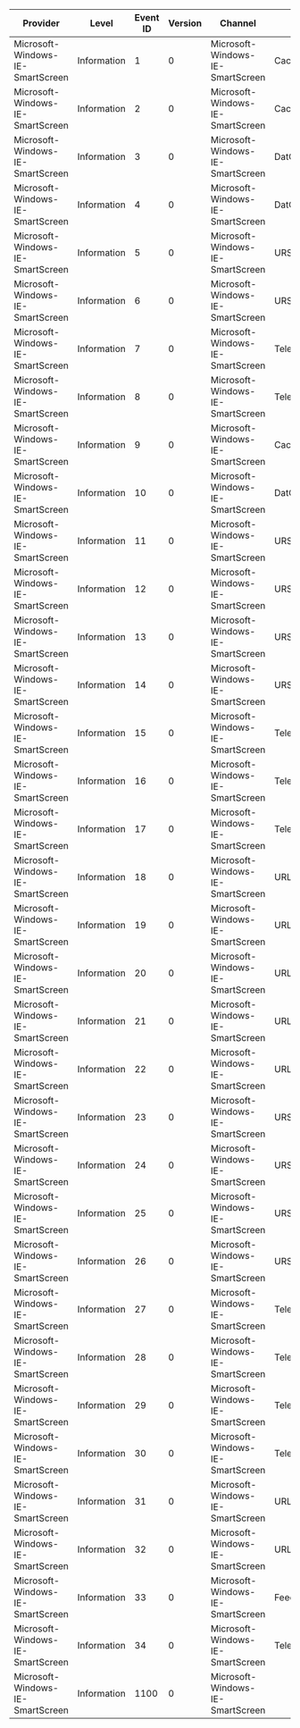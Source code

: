 Provider                          |  Level        |  Event ID  |  Version  |  Channel                           |  Task                |  Opcode  |  Keyword        |  Message
----------------------------------|---------------|------------|-----------|------------------------------------|----------------------|----------|-----------------|---------
Microsoft-Windows-IE-SmartScreen  |  Information  |  1         |  0        |  Microsoft-Windows-IE-SmartScreen  |  CacheCheck          |  Start   |                 |
Microsoft-Windows-IE-SmartScreen  |  Information  |  2         |  0        |  Microsoft-Windows-IE-SmartScreen  |  CacheCheck          |  Stop    |                 |
Microsoft-Windows-IE-SmartScreen  |  Information  |  3         |  0        |  Microsoft-Windows-IE-SmartScreen  |  DatCheck            |  Start   |                 |
Microsoft-Windows-IE-SmartScreen  |  Information  |  4         |  0        |  Microsoft-Windows-IE-SmartScreen  |  DatCheck            |  Stop    |                 |
Microsoft-Windows-IE-SmartScreen  |  Information  |  5         |  0        |  Microsoft-Windows-IE-SmartScreen  |  URSCall             |  Start   |                 |
Microsoft-Windows-IE-SmartScreen  |  Information  |  6         |  0        |  Microsoft-Windows-IE-SmartScreen  |  URSCall             |  Stop    |                 |
Microsoft-Windows-IE-SmartScreen  |  Information  |  7         |  0        |  Microsoft-Windows-IE-SmartScreen  |  TelemetryCheck      |  Start   |                 |
Microsoft-Windows-IE-SmartScreen  |  Information  |  8         |  0        |  Microsoft-Windows-IE-SmartScreen  |  TelemetryCheck      |  Stop    |                 |
Microsoft-Windows-IE-SmartScreen  |  Information  |  9         |  0        |  Microsoft-Windows-IE-SmartScreen  |  CacheCheck          |          |  functionality  |
Microsoft-Windows-IE-SmartScreen  |  Information  |  10        |  0        |  Microsoft-Windows-IE-SmartScreen  |  DatCheck            |          |  functionality  |
Microsoft-Windows-IE-SmartScreen  |  Information  |  11        |  0        |  Microsoft-Windows-IE-SmartScreen  |  URSCall             |          |  functionality  |
Microsoft-Windows-IE-SmartScreen  |  Information  |  12        |  0        |  Microsoft-Windows-IE-SmartScreen  |  URSCall             |          |  functionality  |
Microsoft-Windows-IE-SmartScreen  |  Information  |  13        |  0        |  Microsoft-Windows-IE-SmartScreen  |  URSCall             |          |  functionality  |
Microsoft-Windows-IE-SmartScreen  |  Information  |  14        |  0        |  Microsoft-Windows-IE-SmartScreen  |  URSCall             |          |  functionality  |
Microsoft-Windows-IE-SmartScreen  |  Information  |  15        |  0        |  Microsoft-Windows-IE-SmartScreen  |  TelemetryCheck      |          |  functionality  |
Microsoft-Windows-IE-SmartScreen  |  Information  |  16        |  0        |  Microsoft-Windows-IE-SmartScreen  |  TelemetryCheck      |          |  functionality  |
Microsoft-Windows-IE-SmartScreen  |  Information  |  17        |  0        |  Microsoft-Windows-IE-SmartScreen  |  TelemetryCheck      |          |  functionality  |
Microsoft-Windows-IE-SmartScreen  |  Information  |  18        |  0        |  Microsoft-Windows-IE-SmartScreen  |  URLReputationCheck  |          |  functionality  |
Microsoft-Windows-IE-SmartScreen  |  Information  |  19        |  0        |  Microsoft-Windows-IE-SmartScreen  |  URLReputationCheck  |          |  functionality  |
Microsoft-Windows-IE-SmartScreen  |  Information  |  20        |  0        |  Microsoft-Windows-IE-SmartScreen  |  URLReputationCheck  |          |  functionality  |
Microsoft-Windows-IE-SmartScreen  |  Information  |  21        |  0        |  Microsoft-Windows-IE-SmartScreen  |  URLReputationCheck  |          |  functionality  |
Microsoft-Windows-IE-SmartScreen  |  Information  |  22        |  0        |  Microsoft-Windows-IE-SmartScreen  |  URLReputationCheck  |          |  functionality  |
Microsoft-Windows-IE-SmartScreen  |  Information  |  23        |  0        |  Microsoft-Windows-IE-SmartScreen  |  URSCall             |          |  functionality  |
Microsoft-Windows-IE-SmartScreen  |  Information  |  24        |  0        |  Microsoft-Windows-IE-SmartScreen  |  URSCall             |          |  functionality  |
Microsoft-Windows-IE-SmartScreen  |  Information  |  25        |  0        |  Microsoft-Windows-IE-SmartScreen  |  URSCall             |          |  functionality  |
Microsoft-Windows-IE-SmartScreen  |  Information  |  26        |  0        |  Microsoft-Windows-IE-SmartScreen  |  URSCall             |          |  functionality  |
Microsoft-Windows-IE-SmartScreen  |  Information  |  27        |  0        |  Microsoft-Windows-IE-SmartScreen  |  TelemetryCheck      |          |  functionality  |
Microsoft-Windows-IE-SmartScreen  |  Information  |  28        |  0        |  Microsoft-Windows-IE-SmartScreen  |  TelemetryCheck      |          |  functionality  |
Microsoft-Windows-IE-SmartScreen  |  Information  |  29        |  0        |  Microsoft-Windows-IE-SmartScreen  |  TelemetryCheck      |          |  functionality  |
Microsoft-Windows-IE-SmartScreen  |  Information  |  30        |  0        |  Microsoft-Windows-IE-SmartScreen  |  TelemetryCheck      |          |  functionality  |
Microsoft-Windows-IE-SmartScreen  |  Information  |  31        |  0        |  Microsoft-Windows-IE-SmartScreen  |  URLReputationCheck  |          |  functionality  |
Microsoft-Windows-IE-SmartScreen  |  Information  |  32        |  0        |  Microsoft-Windows-IE-SmartScreen  |  URLReputationCheck  |          |  functionality  |
Microsoft-Windows-IE-SmartScreen  |  Information  |  33        |  0        |  Microsoft-Windows-IE-SmartScreen  |  FeedbackCall        |          |  functionality  |
Microsoft-Windows-IE-SmartScreen  |  Information  |  34        |  0        |  Microsoft-Windows-IE-SmartScreen  |  TelemetryCheck      |          |  functionality  |
Microsoft-Windows-IE-SmartScreen  |  Information  |  1100      |  0        |  Microsoft-Windows-IE-SmartScreen  |                      |          |  info           |